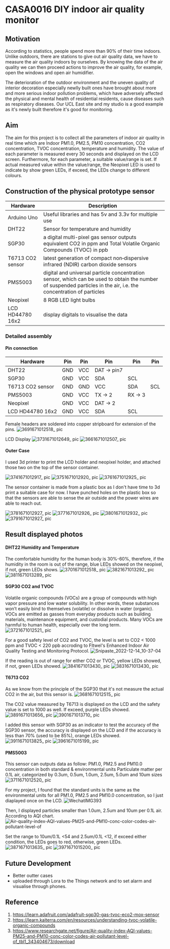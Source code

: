 # CASA0016 DIY indoor air quality monitor

## Motivation

According to statistics, people spend more than 90% of their time indoors. Unlike outdoors, there are stations to give out air quality data, we have to measure the air quality indoors by ourselves. By knowing the data of the air quality we can then proceed actions to improve the air quality, for example, open the windows and open air humidifier.

The deterioration of the outdoor environment and the uneven quality of interior decoration especially newlly built ones have brought about more and more serious indoor pollution problems, which have adversely affected the physical and mental health of residential residents, cause diseases such as respiratory diseases. Our UCL East site and my studio is a good example as it's newly built therefore it's good for monitoring.

## Aim

The aim for this project is to collect all the parameters of indoor air quality in real time which are Indoor PM1.0, PM2.5, PM10 concentration, CO2 concentration, TVOC concentration, temperature and humidity. The value of each parameter is measured every 30 seconds and displayed on the LCD screen. Furthermore, for each parameter, a suitable value/range is set. If actual measured value within the value/range, the Neopixel LED is used to indicate by show green LEDs, if exceed, the LEDs change to different colours.


## Construction of the physical prototype sensor

| Hardware | Description |
| --- | --- |
| Arduino Uno | Useful libraries and has 5v and 3.3v for multiple use |
| DHT22 | Sensor for temperature and humidity |
| SGP30 | a digital multi-pixel gas sensor outputs equivalent CO2 in ppm and Total Volatile Organic Compounds (TVOC) in ppb |
| T6713 CO2 sensor | latest generation of compact non‐dispersive infrared (NDIR) carbon dioxide sensors |
| PMS5003 | digital and universal particle concentration sensor, which can be used to obtain the number of suspended particles in the air, i.e. the concentration of particles |
| Neopixel | 8 RGB LED light bulbs |
| LCD HD44780 16x2 | display digitals to visualise the data |


### Detailed assembly

#### Pin connection

| Hardware | Pin | Pin | Pin | Pin | Pin|
| --- | --- | --- | --- | --- | --- |
| DHT22 | GND | VCC | DAT -> pin7|
| SGP30 | GND | VCC | SDA | SCL |
| T6713 CO2 sensor | GND | GND | VCC | SDA | SCL |
| PMS5003 | GND | VCC | TX -> 2 | RX -> 3 |
| Neopixel | GND | VCC | DAT -> 2 |
| LCD HD44780 16x2 | GND | VCC | SDA | SCL |

Female headers are soldered into copper stripboard for extension of the pins.
![3691671012518_ pic](https://user-images.githubusercontent.com/78373920/207567884-369e55c7-f75c-40a2-a964-f65a3deef746.jpg)

LCD Display
![3731671012649_ pic](https://user-images.githubusercontent.com/78373920/207567647-e5d4b9df-1ba7-4569-95e0-0da03de65e97.jpg)
![3661671012507_ pic](https://user-images.githubusercontent.com/78373920/207567648-c38c4f09-3ce7-4c56-a9ad-704266f7ca8d.jpg)

#### Outer Case

I used 3d printer to print the LCD holder and neopixel holder, and attached those two on the top of the sensor container.

![3741671012917_ pic](https://user-images.githubusercontent.com/78373920/207569041-30fb70a3-1d86-478d-9976-8c422bff2627.jpg)
![3751671012920_ pic](https://user-images.githubusercontent.com/78373920/207569027-9b7e7efa-8f89-41f3-8f40-8874f2fefa50.jpg)
![3761671012925_ pic](https://user-images.githubusercontent.com/78373920/207569034-b468d7b7-8d02-4a4a-a2cb-448fd9df9167.jpg)




The sensor container is made from a plastic box as I don't have time to 3d print a suitable case for now. I have punched holes on the plastic box so that the sensors are able to sense the air outside and the power wires are able to reach out.

![3781671012927_ pic](https://user-images.githubusercontent.com/78373920/207569222-037d24d6-93ea-4e54-b247-4949a94fafe9.jpg)
![3771671012926_ pic](https://user-images.githubusercontent.com/78373920/207569220-b0b1ac05-96ec-4c46-8463-fe0ec9db42c2.jpg)
![3801671012932_ pic](https://user-images.githubusercontent.com/78373920/207569218-8dc71f05-45fd-41bf-8ac2-d300f17d6de8.jpg)
![3791671012927_ pic](https://user-images.githubusercontent.com/78373920/207569223-ce9cc614-4220-497f-91b4-2dc07f05f6cb.jpg)


## Result displayed photos

#### DHT22 Humidity and Temperature
The comfortable humidity for the human body is 30%-60%, therefore, if the humidity in the room is out of the range, blue LEDs showed on the neopixel, if not, green LEDs shows.
![3701671012518_ pic](https://user-images.githubusercontent.com/78373920/207567974-dc191776-676c-4ba2-873a-3b206c4b270a.jpg)
![3821671013292_ pic](https://user-images.githubusercontent.com/78373920/207569767-418a8e94-cc8b-4fc7-b2b2-6e1846d2b43e.jpg)
![3811671013289_ pic](https://user-images.githubusercontent.com/78373920/207569772-ab3a28b1-1033-41e5-9282-fa471ea66248.jpg)


#### SGP30 CO2 and TVOC
Volatile organic compounds (VOCs) are a group of compounds with high vapor pressure and low water solubility. In other words, these substances won’t easily bind to themselves (volatile) or dissolve in water (organic). VOCs are emitted as gasses from everyday products such as building materials, maintenance equipment, and custodial products. Many VOCs are harmful to human health, especially over the long term. 
![3721671012521_ pic](https://user-images.githubusercontent.com/78373920/207568090-1ffab4bd-dd2a-4b22-bfb6-26e073099dbd.jpg)

For a good safety level of CO2 and TVOC, the level is set to CO2 < 1000 ppm and TVOC < 220 ppb accroding to FItwel's Enhanced Indoor Air Quality Testing and Monitoring Protocol. 
![Snipaste_2022-12-14_10-37-04](https://user-images.githubusercontent.com/78373920/207573807-4012db90-8bde-4335-945a-07443353114b.jpg)

If the reading is out of range for either CO2 or TVOC, yellow LEDs showed, if not, green LEDs showed.
![3841671013430_ pic](https://user-images.githubusercontent.com/78373920/207570183-839f5eee-7268-413e-8324-eadc564f17ac.jpg)
![3831671013430_ pic](https://user-images.githubusercontent.com/78373920/207570189-11502054-69d3-4de6-9c00-bb5639c6caa1.jpg)


#### T6713 CO2
As we know from the principle of the SGP30 that it's not measure the actual CO2 in the air, but this sensor is. 
![3681671012515_ pic](https://user-images.githubusercontent.com/78373920/207568132-05273a8e-4720-457f-97da-82591a028832.jpg)

The CO2 value measured by T6713 is displayed on the LCD and the safety value is set to 1000 as well. If exceed, purple LEDs showed. 
![3891671013656_ pic](https://user-images.githubusercontent.com/78373920/207571192-1146dbde-5437-42c5-9b2d-b4f100020226.jpg)
![3901671013710_ pic](https://user-images.githubusercontent.com/78373920/207571196-9462f85f-e545-4f92-ba0d-a23dca947ff8.jpg)

I added this sensor with SGP30 as an indicator to test the accuracy of the SGP30 sensor, the accuracy is displayed on the LCD and if the accuracy is less than 70% (used to be 85%), orange LEDs showed.
![3911671013825_ pic](https://user-images.githubusercontent.com/78373920/207571578-43d8d713-e30a-4e9b-b253-07648626ce91.jpg)
![3961671015199_ pic](https://user-images.githubusercontent.com/78373920/207576589-c2e43d4b-4611-4055-ad8b-1e67c7da82bd.jpg)



#### PMS5003
This sensor can outputs data as follow:
PM1.0, PM2.5 and PM10.0 concentration in both standard & environmental units
Particulate matter per 0.1L air, categorized by 0.3um, 0.5um, 1.0um, 2.5um, 5.0um and 10um sizes
![3711671012520_ pic](https://user-images.githubusercontent.com/78373920/207568038-1b0165b0-04e3-436d-9613-86d164851b6f.jpg)

For my project, I found that the standard units is the same as the environmental units for all PM1.0, PM2.5 and PM10.0 concentration, so I just diaplayed once on the LCD.
![WechatIMG393](https://user-images.githubusercontent.com/78373920/207571968-fd40e2ef-8e15-47c1-bfe2-d27e66ad80dc.jpeg)


Then, I displayed particles smaller than 1.0um, 2.5um and 10um per 0.1L air. 
According to AQI chart.
![Air-quality-index-AQI-values-PM25-and-PM10-conc-color-codes-air-pollutant-level-of](https://user-images.githubusercontent.com/78373920/207573697-0f2c1c3c-b40a-46d8-bcb5-15528e0773e0.png)

Set the range to 10um/0.1L <54 and 2.5um/0.1L <12, if exceed either condition, the LEDs goes to red, otherwise, green LEDs.
![3871671013635_ pic](https://user-images.githubusercontent.com/78373920/207571744-b7c17e9b-c79d-4772-bbcb-d2c761923c6a.jpg)
![3971671015200_ pic](https://user-images.githubusercontent.com/78373920/207576643-fa5e2446-cbaf-46d7-a79e-e5c49aeb9c18.jpg)



## Future Development
* Better outter cases
* uploaded through Lora to the Things network and to set alarm and visualise through phones.

## Reference
1. https://learn.adafruit.com/adafruit-sgp30-gas-tvoc-eco2-mox-sensor
2. https://learn.kaiterra.com/en/resources/understanding-tvoc-volatile-organic-compounds
3. https://www.researchgate.net/figure/Air-quality-index-AQI-values-PM25-and-PM10-conc-color-codes-air-pollutant-level-of_tbl1_343404673/download
